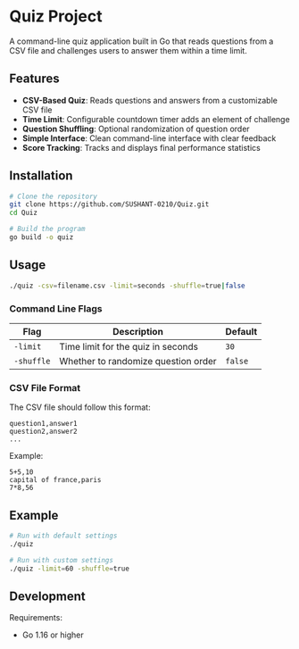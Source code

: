 # Quiz Project

A command-line quiz application built in Go that reads questions from a CSV file and challenges users to answer them within a time limit.

## Features

- **CSV-Based Quiz**: Reads questions and answers from a customizable CSV file
- **Time Limit**: Configurable countdown timer adds an element of challenge
- **Question Shuffling**: Optional randomization of question order
- **Simple Interface**: Clean command-line interface with clear feedback
- **Score Tracking**: Tracks and displays final performance statistics

## Installation

```bash
# Clone the repository
git clone https://github.com/SUSHANT-0210/Quiz.git
cd Quiz

# Build the program
go build -o quiz
```

## Usage

```bash
./quiz -csv=filename.csv -limit=seconds -shuffle=true|false
```

### Command Line Flags

| Flag | Description | Default |
|------|-------------|---------|
| `-limit` | Time limit for the quiz in seconds | `30` |
| `-shuffle` | Whether to randomize question order | `false` |

### CSV File Format

The CSV file should follow this format:
```
question1,answer1
question2,answer2
...
```

Example:
```
5+5,10
capital of france,paris
7*8,56
```

## Example

```bash
# Run with default settings
./quiz

# Run with custom settings
./quiz -limit=60 -shuffle=true
```

## Development

Requirements:
- Go 1.16 or higher
